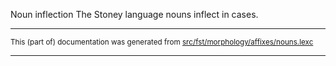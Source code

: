 Noun inflection
The Stoney language nouns inflect in cases.

* * *

<small>This (part of) documentation was generated from [src/fst/morphology/affixes/nouns.lexc](https://github.com/giellalt/lang-sto/blob/main/src/fst/morphology/affixes/nouns.lexc)</small>

---

